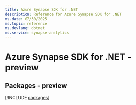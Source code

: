 ```yaml
---
title: Azure Synapse SDK for .NET
description: Reference for Azure Synapse SDK for .NET
ms.date: 07/30/2025
ms.topic: reference
ms.devlang: dotnet
ms.service: synapse-analytics
---
```

# Azure Synapse SDK for .NET - preview
## Packages - preview
[!INCLUDE [packages](synapse-index.md)]